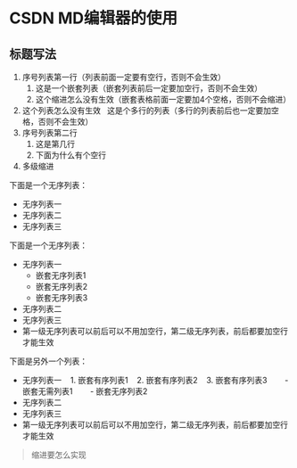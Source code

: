 # CSDN MD编辑器的使用
## 标题写法

1. 序号列表第一行（列表前面一定要有空行，否则不会生效）
    1. 这是一个嵌套列表（嵌套列表前后一定要加空行，否则不会生效）
    2. 这个缩进怎么没有生效（嵌套表格前面一定要加4个空格，否则不会缩进）
2. 这个列表怎么没有生效
    这是个多行的列表（多行的列表前后也一定要加空格，否则不会生效）
3. 序号列表第二行
    1. 这是第几行
    2. 下面为什么有个空行
4. 多级缩进

下面是一个无序列表：

- 无序列表一
- 无序列表二
- 无序列表三

下面是一个无序列表：

- 无序列表一
    - 嵌套无序列表1
    - 嵌套无序列表2
    - 嵌套无序列表3
- 无序列表二
- 无序列表三
- 第一级无序列表可以前后可以不用加空行，第二级无序列表，前后都要加空行才能生效

下面是另外一个列表：

- 无序列表一
    1. 嵌套有序列表1
    2. 嵌套有序列表2
    3. 嵌套有序列表3
        - 嵌套无需列表1
        - 嵌套无序列表2
- 无序列表二
- 无序列表三
- 第一级无序列表可以前后可以不用加空行，第二级无序列表，前后都要加空行才能生效

> 缩进要怎么实现
